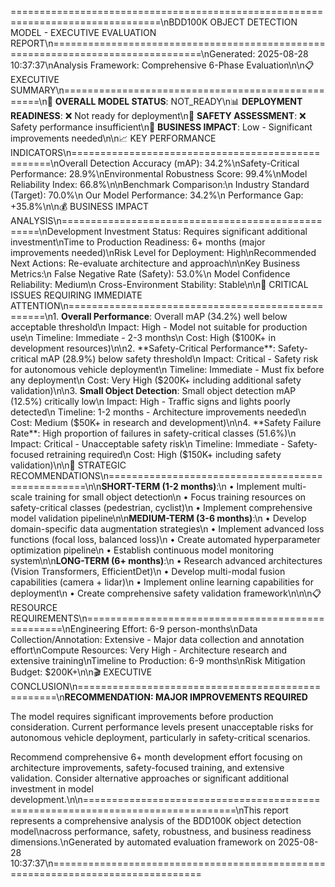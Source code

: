 ================================================================================\nBDD100K OBJECT DETECTION MODEL - EXECUTIVE EVALUATION REPORT\n================================================================================\nGenerated: 2025-08-28 10:37:37\nAnalysis Framework: Comprehensive 6-Phase Evaluation\n\n📋 EXECUTIVE SUMMARY\n==================================================\n🎯 **OVERALL MODEL STATUS**: NOT_READY\n📊 **DEPLOYMENT READINESS**: ❌ Not ready for deployment\n🚨 **SAFETY ASSESSMENT**: ❌ Safety performance insufficient\n💼 **BUSINESS IMPACT**: Low - Significant improvements needed\n\n📈 KEY PERFORMANCE INDICATORS\n==================================================\nOverall Detection Accuracy (mAP):     34.2%\nSafety-Critical Performance:         28.9%\nEnvironmental Robustness Score:      99.4%\nModel Reliability Index:             66.8%\n\nBenchmark Comparison:\n  Industry Standard (Target):        70.0%\n  Our Model Performance:              34.2%\n  Performance Gap:                    +35.8%\n\n💰 BUSINESS IMPACT ANALYSIS\n==================================================\nDevelopment Investment Status:       Requires significant additional investment\nTime to Production Readiness:       6+ months (major improvements needed)\nRisk Level for Deployment:          High\nRecommended Next Actions:           Re-evaluate architecture and approach\n\nKey Business Metrics:\n  False Negative Rate (Safety):      53.0%\n  Model Confidence Reliability:      Medium\n  Cross-Environment Stability:       Stable\n\n🚨 CRITICAL ISSUES REQUIRING IMMEDIATE ATTENTION\n==================================================\n1. **Overall Performance**: Overall mAP (34.2%) well below acceptable threshold\n   Impact: High - Model not suitable for production use\n   Timeline: Immediate - 2-3 months\n   Cost: High ($100K+ in development resources)\n\n2. **Safety-Critical Performance**: Safety-critical mAP (28.9%) below safety threshold\n   Impact: Critical - Safety risk for autonomous vehicle deployment\n   Timeline: Immediate - Must fix before any deployment\n   Cost: Very High ($200K+ including additional safety validation)\n\n3. **Small Object Detection**: Small object detection mAP (12.5%) critically low\n   Impact: High - Traffic signs and lights poorly detected\n   Timeline: 1-2 months - Architecture improvements needed\n   Cost: Medium ($50K+ in research and development)\n\n4. **Safety Failure Rate**: High proportion of failures in safety-critical classes (51.6%)\n   Impact: Critical - Unacceptable safety risk\n   Timeline: Immediate - Safety-focused retraining required\n   Cost: High ($150K+ including safety validation)\n\n🎯 STRATEGIC RECOMMENDATIONS\n==================================================\n\n**SHORT-TERM (1-2 months)**:\n  • Implement multi-scale training for small object detection\n  • Focus training resources on safety-critical classes (pedestrian, cyclist)\n  • Implement comprehensive model validation pipeline\n\n**MEDIUM-TERM (3-6 months)**:\n  • Develop domain-specific data augmentation strategies\n  • Implement advanced loss functions (focal loss, balanced loss)\n  • Create automated hyperparameter optimization pipeline\n  • Establish continuous model monitoring system\n\n**LONG-TERM (6+ months)**:\n  • Research advanced architectures (Vision Transformers, EfficientDet)\n  • Develop multi-modal fusion capabilities (camera + lidar)\n  • Implement online learning capabilities for deployment\n  • Create comprehensive safety validation framework\n\n\n📋 RESOURCE REQUIREMENTS\n==================================================\nEngineering Effort:                 6-9 person-months\nData Collection/Annotation:         Extensive - Major data collection and annotation effort\nCompute Resources:                  Very High - Architecture research and extensive training\nTimeline to Production:             6-9 months\nRisk Mitigation Budget:             $200K+\n\n🎬 EXECUTIVE CONCLUSION\n==================================================\n**RECOMMENDATION: MAJOR IMPROVEMENTS REQUIRED**

The model requires significant improvements before production consideration. Current
performance levels present unacceptable risks for autonomous vehicle deployment,
particularly in safety-critical scenarios.

Recommend comprehensive 6+ month development effort focusing on architecture improvements,
safety-focused training, and extensive validation. Consider alternative approaches or
significant additional investment in model development.\n\n================================================================================\nThis report represents a comprehensive analysis of the BDD100K object detection model\nacross performance, safety, robustness, and business readiness dimensions.\nGenerated by automated evaluation framework on 2025-08-28 10:37:37\n================================================================================